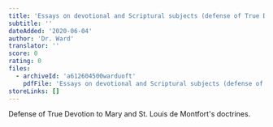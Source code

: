 ```yaml
---
title: 'Essays on devotional and Scriptural subjects (defense of True Devotion to Mary)'
subtitle: ''
dateAdded: '2020-06-04'
author: 'Dr. Ward'
translator: ''
score: 0
rating: 0
files:
  - archiveId: 'a612604500warduoft'
    pdfFile: 'Essays on devotional and Scriptural subjects (defense of True Devotion to Mary).pdf'
storeLinks: []
---
```


Defense of True Devotion to Mary and St. Louis de Montfort's doctrines.